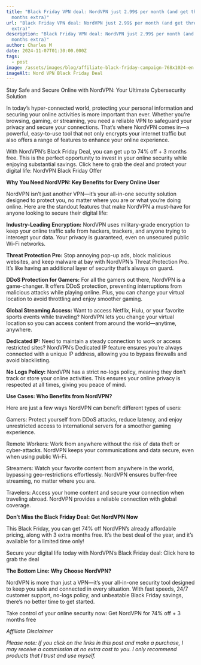 ```yaml
---
title: "Black Friday VPN deal: NordVPN just 2.99$ per month (and get three
  months extra)"
url: "Black Friday VPN deal: NordVPN just 2.99$ per month (and get three months
  extra)"
description: "Black Friday VPN deal: NordVPN just 2.99$ per month (and get three
  months extra)"
author: Charles M
date: 2024-11-07T01:30:00.000Z
tags:
  - post
image: /assets/images/blog/affiliate-black-friday-campaign-768x1024-en.png
imageAlt: Nord VPN Black Friday Deal
---
```

Stay Safe and Secure Online with NordVPN: Your Ultimate Cybersecurity Solution

In today’s hyper-connected world, protecting your personal information and securing your online activities is more important than ever. Whether you’re browsing, gaming, or streaming, you need a reliable VPN to safeguard your privacy and secure your connections. That’s where NordVPN comes in—a powerful, easy-to-use tool that not only encrypts your internet traffic but also offers a range of features to enhance your online experience.

With NordVPN’s Black Friday Deal, you can get up to 74% off + 3 months free. This is the perfect opportunity to invest in your online security while enjoying substantial savings. Click here to grab the deal and protect your digital life: NordVPN Black Friday Offer

**Why You Need NordVPN: Key Benefits for Every Online User**

NordVPN isn’t just another VPN—it’s your all-in-one security solution designed to protect you, no matter where you are or what you’re doing online. Here are the standout features that make NordVPN a must-have for anyone looking to secure their digital life:

**Industry-Leading Encryption:** NordVPN uses military-grade encryption to keep your online traffic safe from hackers, trackers, and anyone trying to intercept your data. Your privacy is guaranteed, even on unsecured public Wi-Fi networks.

**Threat Protection Pro:** Stop annoying pop-up ads, block malicious websites, and keep malware at bay with NordVPN’s Threat Protection Pro. It’s like having an additional layer of security that’s always on guard.

**DDoS Protection for Gamers:** For all the gamers out there, NordVPN is a game-changer. It offers DDoS protection, preventing interruptions from malicious attacks while playing online. Plus, you can change your virtual location to avoid throttling and enjoy smoother gaming.

**Global Streaming Access:** Want to access Netflix, Hulu, or your favorite sports events while traveling? NordVPN lets you change your virtual location so you can access content from around the world—anytime, anywhere.

**Dedicated IP:** Need to maintain a steady connection to work or access restricted sites? NordVPN’s Dedicated IP feature ensures you’re always connected with a unique IP address, allowing you to bypass firewalls and avoid blacklisting.

**No Logs Policy:** NordVPN has a strict no-logs policy, meaning they don’t track or store your online activities. This ensures your online privacy is respected at all times, giving you peace of mind.

**Use Cases: Who Benefits from NordVPN?**

Here are just a few ways NordVPN can benefit different types of users:

Gamers: Protect yourself from DDoS attacks, reduce latency, and enjoy unrestricted access to international servers for a smoother gaming experience.

Remote Workers: Work from anywhere without the risk of data theft or cyber-attacks. NordVPN keeps your communications and data secure, even when using public Wi-Fi.

Streamers: Watch your favorite content from anywhere in the world, bypassing geo-restrictions effortlessly. NordVPN ensures buffer-free streaming, no matter where you are.

Travelers: Access your home content and secure your connection when traveling abroad. NordVPN provides a reliable connection with global coverage.

**Don’t Miss the Black Friday Deal: Get NordVPN Now**

This Black Friday, you can get 74% off NordVPN’s already affordable pricing, along with 3 extra months free. It’s the best deal of the year, and it’s available for a limited time only!

Secure your digital life today with NordVPN’s Black Friday deal: Click here to grab the deal

**The Bottom Line: Why Choose NordVPN?**

NordVPN is more than just a VPN—it’s your all-in-one security tool designed to keep you safe and connected in every situation. With fast speeds, 24/7 customer support, no-logs policy, and unbeatable Black Friday savings, there’s no better time to get started.

Take control of your online security now: Get NordVPN for 74% off + 3 months free

*Affiliate Disclaimer*

*Please note: If you click on the links in this post and make a purchase, I may receive a commission at no extra cost to you. I only recommend products that I trust and use myself.*
